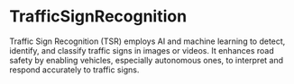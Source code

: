 # TrafficSignRecognition
Traffic Sign Recognition (TSR) employs AI and machine learning to detect, identify, and classify traffic signs in images or videos. It enhances road safety by enabling vehicles, especially autonomous ones, to interpret and respond accurately to traffic signs.
